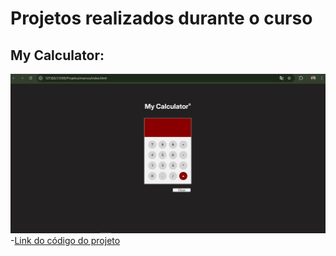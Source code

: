 # Projetos realizados durante o curso
## My Calculator:
![Demonstração do projeto](https://github.com/N3onKn1gh7/Estudos/blob/main/javaScript/JavaScript_exercicios_dio/Projetos/marcos/MyCalculator.gif)
-[Link do código do projeto](https://github.com/N3onKn1gh7/Estudos/tree/main/javaScript/JavaScript_exercicios_dio/Projetos/marcos)<br><br>
